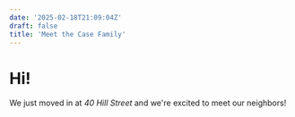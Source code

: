 ```yaml
---
date: '2025-02-18T21:09:04Z'
draft: false
title: 'Meet the Case Family'
---
```


# Hi!

We just moved in at *40 Hill Street* and we're excited to meet our neighbors!